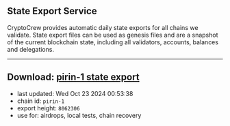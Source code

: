 ## State Export Service
CryptoCrew provides automatic daily state exports for all chains we validate. State export files can be used as genesis files and are a snapshot of the current blockchain state, including all validators, accounts, balances and delegations.

---
**Download: [pirin-1 state export](https://dl-eu2.ccvalidators.com/SERVICE/nolus/pirin-1_export_8062306.json)**
---

- last updated: Wed Oct 23 2024 00:53:38
- chain id: `pirin-1`
- export height: `8062306`
- use for: airdrops, local tests, chain recovery
